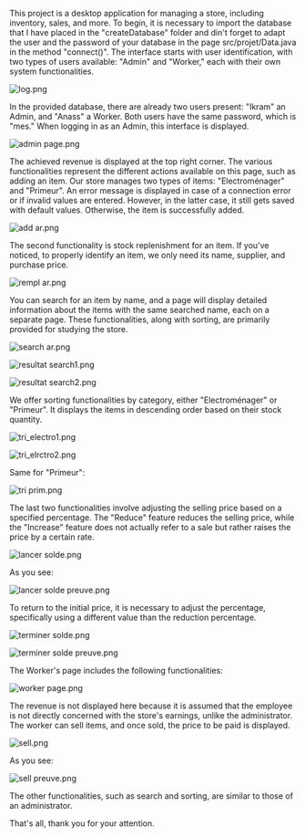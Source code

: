 This project is a desktop application for managing a store, including inventory, sales, and more. To begin, it is necessary to import the database that I have placed in the "createDatabase" folder and din't forget to adapt the user and the password of your database in the page src/projet/Data.java in the method "connect()". The interface starts with user identification, with two types of users available: "Admin" and "Worker," each with their own system functionalities. 

![log.png](GestionMagasin/demo/log.png)

In the provided database, there are already two users present: "Ikram" an Admin, and "Anass" a Worker. Both users have the same password, which is "mes."
When logging in as an Admin, this interface is displayed.

![admin page.png](GestionMagasin/demo/admin_page.png)

The achieved revenue is displayed at the top right corner. The various functionalities represent the different actions available on this page, such as adding an item. Our store manages two types of items: "Electroménager" and "Primeur". An error message is displayed in case of a connection error or if invalid values are entered. However, in the latter case, it still gets saved with default values. Otherwise, the item is successfully added.

![add ar.png](GestionMagasin/demo/add_ar.png)

The second functionality is stock replenishment for an item. If you've noticed, to properly identify an item, we only need its name, supplier, and purchase price.

![rempl ar.png](GestionMagasin/demo/rempl_ar.png)

You can search for an item by name, and a page will display detailed information about the items with the same searched name, each on a separate page. These functionalities, along with sorting, are primarily provided for studying the store.

![search ar.png](GestionMagasin/demo/search_ar.png)

![resultat search1.png](GestionMagasin/demo/resultat_search1.png)

![resultat search2.png](GestionMagasin/demo/resultat_search2.png)

We offer sorting functionalities by category, either "Electroménager" or "Primeur". It displays the items in descending order based on their stock quantity.

![tri_electro1.png](GestionMagasin/demo/tri_electro1.png)

![tri_elrctro2.png](GestionMagasin/demo/tri_elrctro2.png)

Same for "Primeur":

![tri prim.png](GestionMagasin/demo/tri_prim.png)

The last two functionalities involve adjusting the selling price based on a specified percentage. The "Reduce" feature reduces the selling price, while the "Increase" feature does not actually refer to a sale but rather raises the price by a certain rate.

![lancer solde.png](GestionMagasin/demo/lancer_solde.png)

As you see:

![lancer solde preuve.png](GestionMagasin/demo/lancer_solde_preuve.png)

To return to the initial price, it is necessary to adjust the percentage, specifically using a different value than the reduction percentage.

![terminer solde.png](GestionMagasin/demo/terminer_solde.png)

![terminer solde preuve.png](GestionMagasin/demo/terminer_solde_preuve.png)

The Worker's page includes the following functionalities:

![worker page.png](GestionMagasin/demo/worker_page.png)

The revenue is not displayed here because it is assumed that the employee is not directly concerned with the store's earnings, unlike the administrator. The worker can sell items, and once sold, the price to be paid is displayed.

![sell.png](GestionMagasin/demo/sell.png)

As you see:

![sell preuve.png](GestionMagasin/demo/sell_preuve.png)

The other functionalities, such as search and sorting, are similar to those of an administrator. 

That's all, thank you for your attention.
